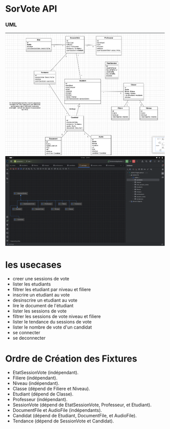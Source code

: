 # SorVote API

### UML

<img src="src/main/resources/static/img_2.png">
<img src="src/main/resources/static/img_1.png">


# les usecases
- creer une sessions de vote 
- lister les etudiants
- filtrer les etudiant par niveau et filiere
- inscrire un etudiant au vote
- desinscrire un etudiant au vote
- lire le document de l'étudiant
- lister les sessions de vote
- filtrer les sessions de vote niveau et filiere
- lister le tendance du sessions de vote
- lister le nombre de vote d'un candidat
- se connecter 
- se deconnecter 

# Ordre de Création des Fixtures

- EtatSessionVote (indépendant).
- Filiere (indépendant).
- Niveau (indépendant).
- Classe (dépend de Filiere et Niveau).
- Etudiant (dépend de Classe).
- Professeur (indépendant).
- SessionVote (dépend de EtatSessionVote, Professeur, et Etudiant).
- DocumentFile et AudioFile (indépendants).
- Candidat (dépend de Etudiant, DocumentFile, et AudioFile).
- Tendance (dépend de SessionVote et Candidat).